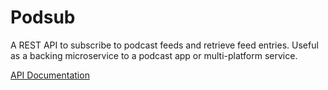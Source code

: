 # Podsub
A REST API to subscribe to podcast feeds and retrieve feed entries. Useful as a 
backing microservice to a podcast app or multi-platform service.

[API Documentation](https://app.apiary.io/podsub/editor)

